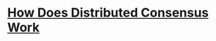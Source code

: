 # [How Does Distributed Consensus Work](https://medium.com/s/story/lets-take-a-crack-at-understanding-distributed-consensus-dad23d0dc95)